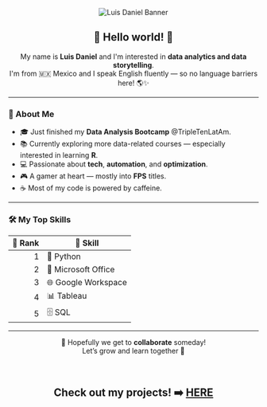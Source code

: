 <p align="center">
  <picture>
    <source media="(prefers-color-scheme: dark)" srcset="https://github.com/Gubato/Gubato/blob/main/stats.jpg">
    <source media="(prefers-color-scheme: light)" srcset="https://github.com/Gubato/Gubato/blob/main/stats.jpg">
    <img alt="Luis Daniel Banner" src="https://github.com/user-attachments/assets/6e1df3c2-e033-4ad2-88e2-5b1174e1baf1">
  </picture>
</p>

<h2 align="center">👋 Hello world! 👋</h2>

<p align="center">
  My name is <strong>Luis Daniel</strong> and I'm interested in <strong> data analytics and data storytelling</strong>.<br>
  I'm from 🇲🇽 Mexico and I speak English fluently — so no language barriers here! 🌎✨
</p>

---

### 🚀 About Me

- 🎓 Just finished my **Data Analysis Bootcamp** @TripleTenLatAm.
- 📚 Currently exploring more data-related courses — especially interested in learning **R**.
- 💻 Passionate about **tech**, **automation**, and **optimization**.
- 🎮 A gamer at heart — mostly into **FPS** titles.
- ☕ Most of my code is powered by caffeine.

---

### 🛠️ My Top Skills

| 🥇 Rank | 🧠 Skill |
|--------:|---------|
| 1 | 🐍 Python |
| 2 | 🧾 Microsoft Office |
| 3 | 🌐 Google Workspace |
| 4 | 📊 Tableau |
| 5 | 🗄️ SQL |

---

<p align="center">
  🙌 Hopefully we get to <strong>collaborate</strong> someday!<br>
  Let’s grow and learn together 🚀
</p>
<br>
<h2 align="center">
  Check out my projects! ➡️ <a href="https://github.com/Gubato/Data-Analysis/tree/main" target="_blank">HERE</a>
</h2>
